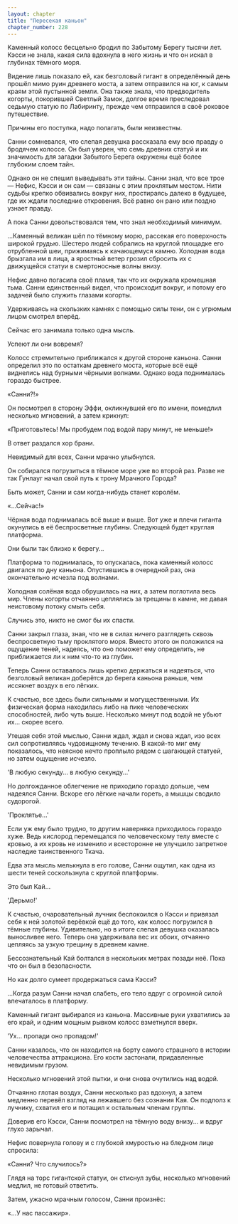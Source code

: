 ```yaml
---
layout: chapter
title: "Пересекая каньон"
chapter_number: 228
---
```


Каменный колосс бесцельно бродил по Забытому Берегу тысячи лет. Кэсси не знала, какая сила вдохнула в него жизнь и что он искал в глубинах тёмного моря.

Видение лишь показало ей, как безголовый гигант в определённый день прошёл мимо руин древнего моста, а затем отправился на юг, к самым краям этой пустынной земли. Она также знала, что предводитель когорты, покорившей Светлый Замок, долгое время преследовал седьмую статую по Лабиринту, прежде чем отправился в своё роковое путешествие.

Причины его поступка, надо полагать, были неизвестны.

Санни сомневался, что слепая девушка рассказала ему всю правду о бродячем колоссе. Он был уверен, что семь древних статуй и их значимость для загадки Забытого Берега окружены ещё более глубоким слоем тайн.

Однако он не спешил выведывать эти тайны. Санни знал, что все трое — Нефис, Кэсси и он сам — связаны с этим проклятым местом. Нити судьбы крепко обвивались вокруг них, простираясь далеко в будущее, где их ждали последние откровения. Всё равно он рано или поздно узнает правду.

А пока Санни довольствовался тем, что знал необходимый минимум.

...Каменный великан шёл по тёмному морю, рассекая его поверхность широкой грудью. Шестеро людей собрались на круглой площадке его отрубленной шеи, прижимаясь к качающемуся камню. Холодная вода брызгала им в лица, а яростный ветер грозил сбросить их с движущейся статуи в смертоносные волны внизу.

Нефис давно погасила своё пламя, так что их окружала кромешная тьма. Санни единственный видел, что происходит вокруг, и потому его задачей было служить глазами когорты.

Удерживаясь на скользких камнях с помощью силы тени, он с угрюмым лицом смотрел вперёд.

Сейчас его занимала только одна мысль.

Успеют ли они вовремя?

Колосс стремительно приближался к другой стороне каньона. Санни определил это по остаткам древнего моста, которые всё ещё виднелись над бурными чёрными волнами. Однако вода поднималась гораздо быстрее.

«Санни?!»

Он посмотрел в сторону Эффи, окликнувшей его по имени, помедлил несколько мгновений, а затем крикнул:

«Приготовьтесь! Мы пробудем под водой пару минут, не меньше!»

В ответ раздался хор брани.

Невидимый для всех, Санни мрачно улыбнулся.

Он собирался погрузиться в тёмное море уже во второй раз. Разве не так Гунлауг начал свой путь к трону Мрачного Города?

Быть может, Санни и сам когда-нибудь станет королём.

«...Сейчас!»

Чёрная вода поднималась всё выше и выше. Вот уже и плечи гиганта окунулись в её беспросветные глубины. Следующей будет круглая платформа.

Они были так близко к берегу...

Платформа то поднималась, то опускалась, пока каменный колосс двигался по дну каньона. Опустившись в очередной раз, она окончательно исчезла под волнами.

Холодная солёная вода обрушилась на них, а затем поглотила весь мир. Члены когорты отчаянно цеплялись за трещины в камне, не давая неистовому потоку смыть себя.

Случись это, никто не смог бы их спасти.

Санни закрыл глаза, зная, что не в силах ничего разглядеть сквозь беспросветную тьму проклятого моря. Вместо этого он положился на ощущение теней, надеясь, что оно поможет ему определить, не приближается ли к ним что-то из глубин.

Теперь Санни оставалось лишь крепко держаться и надеяться, что безголовый великан доберётся до берега каньона раньше, чем иссякнет воздух в его лёгких.

К счастью, все здесь были сильными и могущественными. Их физическая форма находилась либо на пике человеческих способностей, либо чуть выше. Несколько минут под водой не убьют их... скорее всего.

Утешая себя этой мыслью, Санни ждал, ждал и снова ждал, изо всех сил сопротивляясь чудовищному течению. В какой-то миг ему показалось, что неясное нечто проплыло рядом с шагающей статуей, но затем ощущение исчезло.

'В любую секунду... в любую секунду...'

Но долгожданное облегчение не приходило гораздо дольше, чем надеялся Санни. Вскоре его лёгкие начали гореть, а мышцы сводило судорогой.

'Проклятье...'

Если уж ему было трудно, то другим наверняка приходилось гораздо хуже. Ведь кислород перемещался по человеческому телу вместе с кровью, а их кровь не изменило и всесторонне не улучшило запретное наследие таинственного Ткача.

Едва эта мысль мелькнула в его голове, Санни ощутил, как одна из шести теней соскользнула с круглой платформы.

Это был Кай...

'Дерьмо!'

К счастью, очаровательный лучник беспокоился о Кэсси и привязал себя к ней золотой верёвкой ещё до того, как колосс погрузился в тёмные глубины. Удивительно, но в итоге слепая девушка оказалась выносливее него. Теперь она удерживала вес их обоих, отчаянно цепляясь за узкую трещину в древнем камне.

Бессознательный Кай болтался в нескольких метрах позади неё. Пока что он был в безопасности.

Но как долго сумеет продержаться сама Кэсси?

...Когда разум Санни начал слабеть, его тело вдруг с огромной силой впечаталось в платформу.

Каменный гигант выбирался из каньона. Массивные руки ухватились за его край, и одним мощным рывком колосс взметнулся вверх.

'Ух... пропади оно пропадом!'

Санни казалось, что он находится на борту самого страшного в истории человечества аттракциона. Его кости застонали, придавленные невидимым грузом.

Несколько мгновений этой пытки, и они снова очутились над водой.

Отчаянно глотая воздух, Санни несколько раз вдохнул, а затем медленно перевёл взгляд на лежавшего без сознания Кая. Он подполз к лучнику, схватил его и потащил к остальным членам группы.

Доверив его Кэсси, Санни посмотрел на тёмную воду внизу... и вдруг глухо зарычал.

Нефис повернула голову и с глубокой хмуростью на бледном лице спросила:

«Санни? Что случилось?»

Глядя на торс гигантской статуи, он стиснул зубы, несколько мгновений медлил, не готовый ответить.

Затем, ужасно мрачным голосом, Санни произнёс:

«...У нас пассажир».